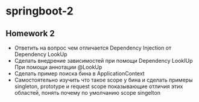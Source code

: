 # springboot-2
## Homework 2
- Ответить на вопрос чем отличается Dependency Injection от Dependency LookUp
- Сделать внедрение зависимостей при помощи Dependency LookIUp При помощи аннотации @LookUp
- Сделать пример поиска бина в ApplicationContext
- Самостоятельно изучить что такое scope у бина и сделать примеры singleton, prototype и request scope показывающие отличия этих областей, понять почему по умолчанию scope singelton
